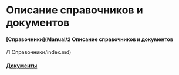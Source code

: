 # Описание справочников и документов

#### [Справочники](Manual/2 Описание справочников и документов
/1 Справочники/index.md)

#### [Документы](/2-описание-справочников-и-документов/2-документы/)



